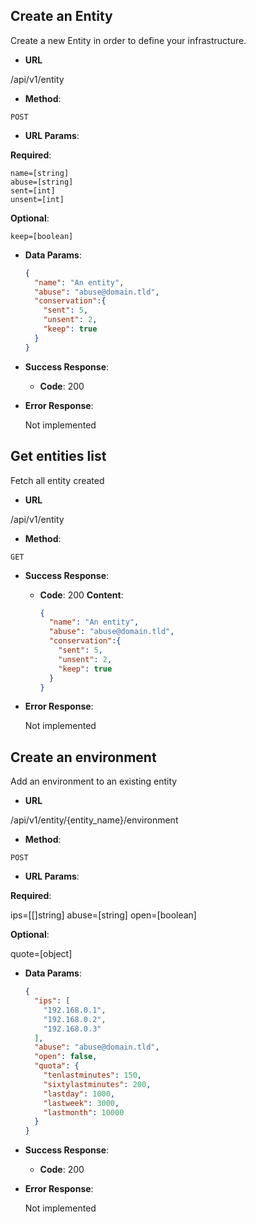 ## Create an Entity

Create a new Entity in order to define your infrastructure.

  * __URL__

  /api/v1/entity

  * __Method__:

  `POST`

  * __URL Params__:

  __Required__:

    name=[string]
    abuse=[string]
    sent=[int]
    unsent=[int]

  __Optional__:

    keep=[boolean]

  * __Data Params__:

    ```json
    {
      "name": "An entity",
      "abuse": "abuse@domain.tld",
      "conservation":{
        "sent": 5,
        "unsent": 2,
        "keep": true
      }
    }
    ```

  * __Success Response__:

    * __Code__: 200


  * __Error Response__:

    Not implemented

## Get entities list

Fetch all entity created

  * __URL__

  /api/v1/entity

  * __Method__:

  `GET`

  * __Success Response__:

    * __Code__: 200
      __Content__:
      ```json
      {
        "name": "An entity",
        "abuse": "abuse@domain.tld",
        "conservation":{
          "sent": 5,
          "unsent": 2,
          "keep": true
        }
      }
      ```

  * __Error Response__:

    Not implemented

## Create an environment

Add an environment to an existing entity

* __URL__

/api/v1/entity/{entity_name}/environment

* __Method__:

`POST`

* __URL Params__:

__Required__:

  ips=[[]string]
  abuse=[string]
  open=[boolean]

__Optional__:

  quote=[object]

* __Data Params__:

  ```json
  {
    "ips": [
      "192.168.0.1",
      "192.168.0.2",
      "192.168.0.3"
    ],
    "abuse": "abuse@domain.tld",
    "open": false,
    "quota": {
      "tenlastminutes": 150,
      "sixtylastminutes": 200,
      "lastday": 1000,
      "lastweek": 3000,
      "lastmonth": 10000
    }
  }
  ```

* __Success Response__:

  * __Code__: 200


* __Error Response__:

  Not implemented
